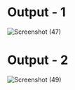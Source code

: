 
# Output - 1

 ![Screenshot (47)](https://github.com/QuantumCoding123/Day-45-Responsive-Industrial-Business-Website-Template/assets/166281221/f83e9a27-de33-4317-a16f-ea09530dcea1)
 

# Output - 2

![Screenshot (49)](https://github.com/QuantumCoding123/Day-45-Responsive-Industrial-Business-Website-Template/assets/166281221/94160135-5cd9-4523-902b-635118eecc49)



